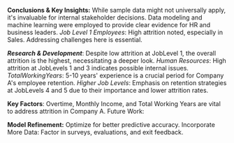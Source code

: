 **Conclusions & Key Insights:**
While sample data might not universally apply, it's invaluable for internal stakeholder decisions.
Data modeling and machine learning were employed to provide clear evidence for HR and business leaders.
_Job Level 1 Employees_: High attrition noted, especially in Sales. Addressing challenges here is essential.

_**Research & Development**_: Despite low attrition at JobLevel 1, the overall attrition is the highest, necessitating a deeper look.
_Human Resources_: High attrition at JobLevels 1 and 3 indicates possible internal issues.
_TotalWorkingYears_: 5-10 years' experience is a crucial period for Company A's employee retention.
_Higher Job Levels_: Emphasis on retention strategies at JobLevels 4 and 5 due to their importance and lower attrition rates.

**Key Factors**: Overtime, Monthly Income, and Total Working Years are vital to address attrition in Company A.
Future Work:

**Model Refinement:** Optimize for better predictive accuracy.
Incorporate More Data: Factor in surveys, evaluations, and exit feedback.
